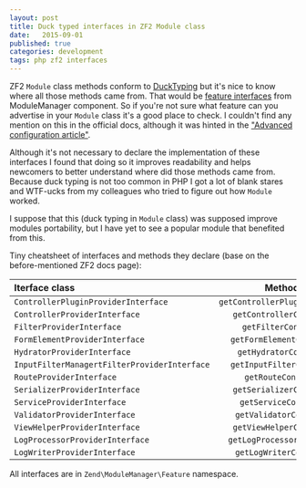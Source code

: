```yaml
---
layout: post
title: Duck typed interfaces in ZF2 Module class
date:   2015-09-01
published: true
categories: development
tags: php zf2 interfaces
---
```

ZF2 `Module` class methods conform to [DuckTyping](https://en.wikipedia.org/wiki/Duck_typing) but it's nice to know where all those methods came from. That would be [feature interfaces](https://github.com/zendframework/zend-modulemanager/tree/master/src/Feature) from ModuleManager component. So if you're not sure what feature can you advertise in your `Module` class it's a good place to check. I couldn't find any mention on this in the official docs, although it was hinted in the ["Advanced configuration article"](http://framework.zend.com/manual/current/en/tutorials/config.advanced.html#configuration-mapping-table). 

Although it's not necessary to declare the implementation of these interfaces I found that doing so it improves readability and helps newcomers to better understand where did those methods came from. Because duck typing is not too common in PHP I got a lot of blank stares and WTF-ucks from my colleagues who tried to figure out how `Module` worked.

I suppose that this (duck typing in `Module` class) was supposed improve modules portability, but I have yet to see a popular module that benefited from this.

Tiny cheatsheet of interfaces and methods they declare (base on the before-mentioned ZF2 docs page):

|Iterface class 								| Method						|
|:----------------------------------------------|:-----------------------------:| 
|`ControllerPluginProviderInterface`			| `getControllerPluginConfig()` |
|`ControllerProviderInterface`					| `getControllerConfig()`		|
|`FilterProviderInterface`						| `getFilterConfig()`			|
|`FormElementProviderInterface`					| `getFormElementConfig()`		|
|`HydratorProviderInterface`					| `getHydratorConfig()`			|
|`InputFilterManagertFilterProviderInterface`	| `getInputFilterConfig()`		|
|`RouteProviderInterface`						| `getRouteConfig()`			|
|`SerializerProviderInterface`					| `getSerializerConfig()`		|
|`ServiceProviderInterface`						| `getServiceConfig()`			|
|`ValidatorProviderInterface`					| `getValidatorConfig()`		|
|`ViewHelperProviderInterface`					| `getViewHelperConfig()`		|
|`LogProcessorProviderInterface`				| `getLogProcessorConfig()`		|
|`LogWriterProviderInterface`					| `getLogWriterConfig()`		|

All interfaces are in `Zend\ModuleManager\Feature` namespace.
